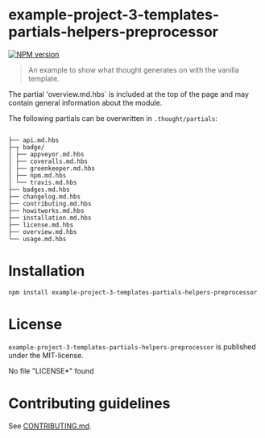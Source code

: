 # example-project-3-templates-partials-helpers-preprocessor 

[![NPM version](https://badge.fury.io/js/example-project-3-templates-partials-helpers-preprocessor.svg)](http://badge.fury.io/js/example-project-3-templates-partials-helpers-preprocessor)


> An example to show what thought generates on with the vanilla template.

The partial 'overview.md.hbs` is included at the top of the page and may contain general information about the module.

The following partials can be overwritten in `.thought/partials`:

<pre><code>
├── api.md.hbs
├─┬ badge/
│ ├── appveyor.md.hbs
│ ├── coveralls.md.hbs
│ ├── greenkeeper.md.hbs
│ ├── npm.md.hbs
│ └── travis.md.hbs
├── badges.md.hbs
├── changelog.md.hbs
├── contributing.md.hbs
├── howitworks.md.hbs
├── installation.md.hbs
├── license.md.hbs
├── overview.md.hbs
└── usage.md.hbs
</code></pre>


# Installation

```
npm install example-project-3-templates-partials-helpers-preprocessor
```




# License

`example-project-3-templates-partials-helpers-preprocessor` is published under the MIT-license.

No file "LICENSE*" found


 
# Contributing guidelines

See [CONTRIBUTING.md](CONTRIBUTING.md).